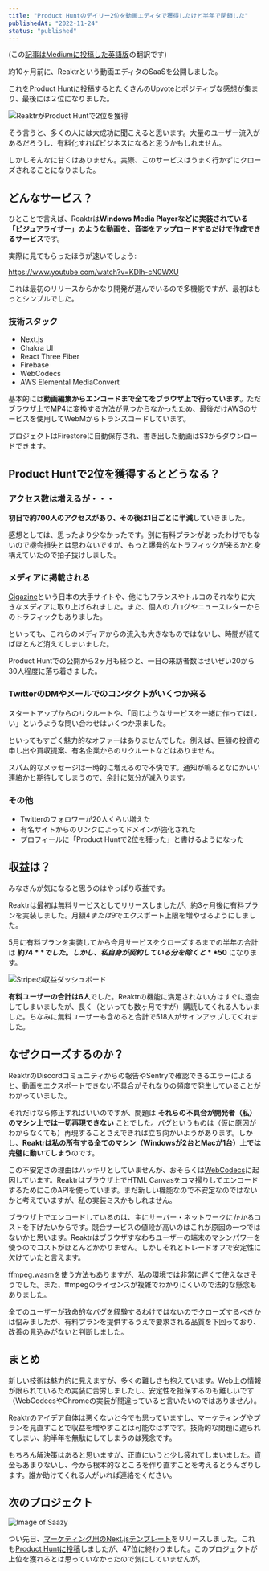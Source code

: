 ```yaml
---
title: "Product Huntのデイリー2位を動画エディタで獲得したけど半年で閉鎖した"
publishedAt: "2022-11-24"
status: "published"
---
```


(この[記事はMediumに投稿した英語版](https://medium.com/@sabigara/i-got-2-on-product-hunt-by-a-video-editor-and-closed-it-in-6-months-9a277d5027a8)の翻訳です)

約10ヶ月前に、Reaktrという動画エディタのSaaSを公開しました。

これを[Product Huntに投稿](https://www.producthunt.com/products/reaktr#reaktr)するとたくさんのUpvoteとポジティブな感想が集まり、最後には２位になりました。

![ReaktrがProduct Huntで2位を獲得](/images/posts/reaktr-ph.png)

そう言うと、多くの人には大成功に聞こえると思います。大量のユーザー流入があるだろうし、有料化すればビジネスになると思うかもしれません。

しかしそんなに甘くはありません。実際、このサービスはうまく行かずにクローズされることになりました。

## どんなサービス？

ひとことで言えば、Reaktrは**Windows Media Playerなどに実装されている「ビジュアライザー」のような動画を、音楽をアップロードするだけで作成できるサービス**です。

実際に見てもらったほうが速いでしょう:

https://www.youtube.com/watch?v=KDIh-cN0WXU

これは最初のリリースからかなり開発が進んでいるので多機能ですが、最初はもっとシンプルでした。

### 技術スタック

- Next.js
- Chakra UI
- React Three Fiber
- Firebase
- WebCodecs
- AWS Elemental MediaConvert

基本的には**動画編集からエンコードまで全てをブラウザ上で行っています**。ただブラウザ上でMP4に変換する方法が見つからなかったため、最後だけAWSのサービスを使用してWebMからトランスコードしています。

プロジェクトはFirestoreに自動保存され、書き出した動画はS3からダウンロードできます。

## Product Huntで2位を獲得するとどうなる？

### アクセス数は増えるが・・・

**初日で約700人のアクセスがあり、その後は1日ごとに半減**していきました。

感想としては、思ったより少なかったです。別に有料プランがあったわけでもないので機会損失とは思わないですが、もっと爆発的なトラフィックが来るかと身構えていたので拍子抜けしました。

### メディアに掲載される

[Gigazine](https://gigazine.net/news/20220219-reaktr-audio-reactive-video/)という日本の大手サイトや、他にもフランスやトルコのそれなりに大きなメディアに取り上げられました。また、個人のブログやニュースレターからのトラフィックもありました。

といっても、これらのメディアからの流入も大きなものではないし、時間が経てばほとんど消えてしまいました。

Product Huntでの公開から2ヶ月も経つと、一日の来訪者数はせいぜい20から30人程度に落ち着きました。

### TwitterのDMやメールでのコンタクトがいくつか来る

スタートアップからのリクルートや、「同じようなサービスを一緒に作ってほしい」というような問い合わせはいくつか来ました。

といってもすごく魅力的なオファーはありませんでした。例えば、巨額の投資の申し出や買収提案、有名企業からのリクルートなどはありません。

スパム的なメッセージは一時的に増えるので不快です。通知が鳴るとなにかいい連絡かと期待してしまうので、余計に気分が滅入ります。

### その他

- Twitterのフォロワーが20人くらい増えた
- 有名サイトからのリンクによってドメインが強化された
- プロフィールに「Product Huntで2位を獲った」と書けるようになった

## 収益は？

みなさんが気になると思うのはやっぱり収益です。

Reaktrは最初は無料サービスとしてリリースしましたが、約3ヶ月後に有料プランを実装しました。月額$4または$9でエクスポート上限を増やせるようにしました。

5月に有料プランを実装してから今月サービスをクローズするまでの半年の合計は **約$74** でした。しかし、私自身が契約している分を除くと **$50** になります。

![Stripeの収益ダッシュボード](/images/posts/reaktr-stripe.png)

**有料ユーザーの合計は6人**でした。Reaktrの機能に満足されない方はすぐに退会してしまいましたが、長く（といっても数ヶ月ですが）購読してくれる人もいました。ちなみに無料ユーザーも含めると合計で518人がサインアップしてくれました。

## なぜクローズするのか？

ReaktrのDiscordコミュニティからの報告やSentryで確認できるエラーによると、動画をエクスポートできない不具合がそれなりの頻度で発生していることがわかっていました。

それだけなら修正すればいいのですが、問題は **それらの不具合が開発者（私）のマシン上では一切再現できない** ことでした。バグというものは（仮に原因がわからなくても）再現することさえできれば立ち向かいようがあります。しかし、**Reaktrは私の所有する全てのマシン（Windowsが2台とMacが1台）上では完璧に動いてしまう**のです。

この不安定さの理由はハッキリとしていませんが、おそらくは[WebCodecs](https://github.com/w3c/webcodecs)に起因しています。Reaktrはブラウザ上でHTML Canvasをコマ撮りしてエンコードするためにこのAPIを使っています。まだ新しい機能なので不安定なのではないかと考えていますが、私の実装ミスかもしれません。

ブラウザ上でエンコードしているのは、主にサーバー・ネットワークにかかるコストを下げたいからです。競合サービスの値段が高いのはこれが原因の一つではないかと思います。Reaktrはブラウザすなわちユーザーの端末のマシンパワーを使うのでコストがほとんどかかりません。しかしそれとトレードオフで安定性に欠けていたと言えます。

[ffmpeg.wasm](https://github.com/ffmpegwasm/ffmpeg.wasm)を使う方法もありますが、私の環境では非常に遅くて使えなさそうでした。また、ffmpegのライセンスが複雑でわかりにくいので法的な懸念もありました。

全てのユーザーが致命的なバグを経験するわけではないのでクローズするべきかは悩みましたが、有料プランを提供するうえで要求される品質を下回っており、改善の見込みがないと判断しました。

## まとめ

新しい技術は魅力的に見えますが、多くの難しさも抱えています。Web上の情報が限られているため実装に苦労しましたし、安定性を担保するのも難しいです（WebCodecsやChromeの実装が間違っていると言いたいのではありません）。

Reaktrのアイデア自体は悪くないと今でも思っていますし、マーケティングやプランを見直すことで収益を増やすことは可能なはずです。技術的な問題に遮られてしまい、約半年を無駄にしてしまうのは残念です。

もちろん解決策はあると思いますが、正直にいうと少し疲れてしまいました。資金もあまりないし、今から根本的なところを作り直すことを考えるとうんざりします。誰か助けてくれる人がいれば連絡をください。

## 次のプロジェクト

![Image of Saazy](/images/posts/saazy.png)

つい先日、[マーケティング用のNext.jsテンプレート](https://camome.sabigara.com)をリリースしました。これも[Product Huntに投稿](https://www.producthunt.com/posts/saazy-template)しましたが、47位に終わりました。このプロジェクトが上位を獲れるとは思っていなかったので気にしていませんが。
